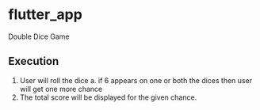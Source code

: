 # flutter_app

Double Dice Game 

## Execution

1. User will roll the dice
   a. if 6 appears on one or both the dices then user will get one more chance
2. The total score will be displayed for the given chance.


